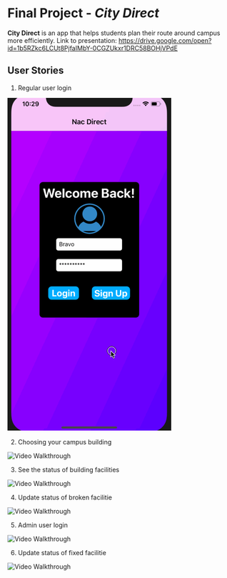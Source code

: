 # Final Project - *City Direct*

**City Direct** is an app that helps students plan their route around campus more efficiently.
Link to presentation: https://drive.google.com/open?id=1b5RZkc6LCUt8PjfaIMbY-0CGZUkxr1DRC58BOHjVPdE

## User Stories

1. Regular user login

![](/gifs/video1.gif)

2. Choosing your campus building
<img src='i.imgur.com/GLeuRuU.gif' title='Video Walkthrough' width='' alt='Video Walkthrough' />

3. See the status of building facilities
<img src='i.imgur.com/Yu5KoMM.gif' title='Video Walkthrough' width='' alt='Video Walkthrough' />

4. Update status of broken facilitie
<img src='i.imgur.com/8BkyuMY.gif' title='Video Walkthrough' width='' alt='Video Walkthrough' />

5. Admin user login 
<img src='i.imgur.com/Ya54gUL.gif' title='Video Walkthrough' width='' alt='Video Walkthrough' />

6. Update status of fixed facilitie
<img src='i.imgur.com/oGd5zHq.gif' title='Video Walkthrough' width='' alt='Video Walkthrough' />


